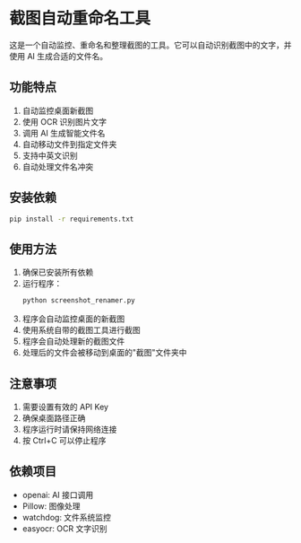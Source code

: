 # 截图自动重命名工具

这是一个自动监控、重命名和整理截图的工具。它可以自动识别截图中的文字，并使用 AI 生成合适的文件名。

## 功能特点

1. 自动监控桌面新截图
2. 使用 OCR 识别图片文字
3. 调用 AI 生成智能文件名
4. 自动移动文件到指定文件夹
5. 支持中英文识别
6. 自动处理文件名冲突

## 安装依赖

```bash
pip install -r requirements.txt
```

## 使用方法

1. 确保已安装所有依赖
2. 运行程序：
   ```bash
   python screenshot_renamer.py
   ```
3. 程序会自动监控桌面的新截图
4. 使用系统自带的截图工具进行截图
5. 程序会自动处理新的截图文件
6. 处理后的文件会被移动到桌面的"截图"文件夹中

## 注意事项

1. 需要设置有效的 API Key
2. 确保桌面路径正确
3. 程序运行时请保持网络连接
4. 按 Ctrl+C 可以停止程序

## 依赖项目

- openai: AI 接口调用
- Pillow: 图像处理
- watchdog: 文件系统监控
- easyocr: OCR 文字识别 